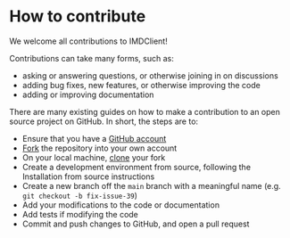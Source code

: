 # How to contribute

We welcome all contributions to IMDClient!

Contributions can take many forms, such as:

<!-- * sharing bug reports or feature requests through the [Issue Tracker](https://github.com/becksteinlab/imdclient/issues) -->
* asking or answering questions, or otherwise joining in on discussions
* adding bug fixes, new features, or otherwise improving the code
* adding or improving documentation

<!-- The second two options both involve making a [pull request](https://github.com/becksteinlab/imdclient/pulls) . -->

There are many existing guides on how to make a contribution to an open
source project on GitHub. In short, the steps are to:

  * Ensure that you have a [GitHub account](https://github.com/signup/free)
  * [Fork](https://help.github.com/articles/fork-a-repo/) the repository into your own account
  * On your local machine, [clone](https://help.github.com/articles/cloning-a-repository/) your fork
  * Create a development environment from source, following the Installation from source instructions
  * Create a new branch off the `main` branch with a meaningful name (e.g. ``git checkout -b fix-issue-39``)
  * Add your modifications to the code or documentation
  * Add tests if modifying the code
  * Commit and push changes to GitHub, and open a pull request

